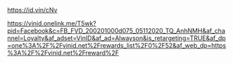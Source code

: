 https://id.vin/cNv

https://vinid.onelink.me/T5wk?pid=Facebook&c=FB_FVD_200201000d075_05112020_TQ_AnhNMH&af_channel=Loyalty&af_adset=VinID&af_ad=Alwayson&is_retargeting=TRUE&af_dp=one%3A%2F%2Fvinid.net%2Frewards_list%2F0%2F52&af_web_dp=https%3A%2F%2Fvinid.net%2Freward%2F

